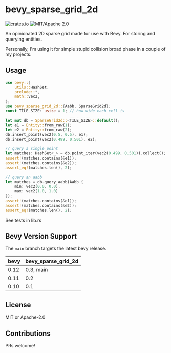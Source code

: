 # bevy_sparse_grid_2d

[![crates.io](https://img.shields.io/crates/v/bevy_sparse_grid_2d.svg)](https://crates.io/crates/bevy_sparse_grid_2d)
![MIT/Apache 2.0](https://img.shields.io/badge/license-MIT%2FApache-blue.svg)

An opinionated 2D sparse grid made for use with Bevy. For storing and querying entities.

Personally, I'm using it for simple stupid collision broad phase in a couple of my projects.

## Usage

```rust
use bevy::{
    utils::HashSet,
    prelude::*,
    math::vec2,
};
use bevy_sparse_grid_2d::{Aabb, SparseGrid2d};
const TILE_SIZE: usize = 1; // how wide each cell is

let mut db = SparseGrid2d::<TILE_SIZE>::default();
let e1 = Entity::from_raw(1);
let e2 = Entity::from_raw(2);
db.insert_point(vec2(0.5, 0.5), e1);
db.insert_point(vec2(0.499, 0.501), e2);

// query a single point
let matches: HashSet<_> = db.point_iter(vec2(0.499, 0.501)).collect();
assert!(matches.contains(&e1));
assert!(matches.contains(&e2));
assert_eq!(matches.len(), 2);

// query an aabb
let matches = db.query_aabb(Aabb {
    min: vec2(0.0, 0.0),
    max: vec2(1.0, 1.0)
});
assert!(matches.contains(&e1));
assert!(matches.contains(&e2));
assert_eq!(matches.len(), 2);
```

See tests in lib.rs

## Bevy Version Support

The `main` branch targets the latest bevy release.

|bevy|bevy_sparse_grid_2d|
|----|-------------------|
|0.12|0.3, main          |
|0.11|0.2                |
|0.10|0.1                |

## License

MIT or Apache-2.0

## Contributions

PRs welcome!